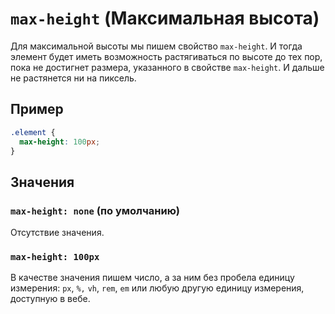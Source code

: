 # `max-height` (Максимальная высота)

Для максимальной высоты мы пишем свойство `max-height`. И тогда элемент будет иметь возможность растягиваться по высоте до тех пор, пока не достигнет размера, указанного в свойстве `max-height`. И дальше не растянется ни на пиксель.

## Пример

```css
.element {
  max-height: 100px;
}
```

## Значения

### `max-height: none` (по умолчанию)

Отсутствие значения.

### `max-height: 100px`

В качестве значения пишем число, а за ним без пробела единицу измерения: `px`, `%,` `vh`, `rem`, `em` или любую другую единицу измерения, доступную в вебе.
